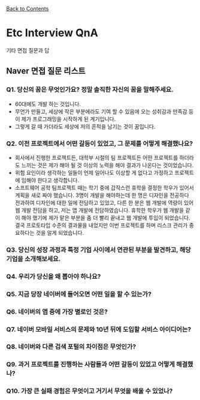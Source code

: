 [Back to Contents](../README.md)
# Etc Interview QnA
기타 면접 질문과 답

## Naver 면접 질문 리스트

### Q1. 당신의 꿈은 무엇인가요? 정말 솔직한 자신의 꿈을 말해주세요.
* 60대에도 개발 하는 것입니다.
* 무언가 만들고, 세상에 작은 부분에라도 기여 할 수 있음에 오는 성취감과 만족감 등이 제가 프로그래밍을 시작하게 된 계기입니다.
* 그렇게 갈 때 가더라도 세상에 저의 흔적을 남기는 것이 꿈입니다.

### Q2. 이전 프로젝트에서 어떤 갈등이 있었고, 그 문제를 어떻게 해결했나요?
* 회사에서 진행한 프로젝트든, 대학부 시절의 팀 프로젝트든 어떤 프로젝트를 하더라도 느끼는 것은 제가 해야 될 것 이상의 노력을 해야 결과가 나온다는 것이었습니다.
* 위험 요인이라 생각하는 일들이 언제 일어나도 이상할 게 없다고 가정하고 프로젝트에 임해야 한다고 생각합니다.
* 소프트웨어 공학 팀프로젝트 때는 학기 중에 갑작스런 휴학을 결정한 학우가 있어서 계획을 새로 짜야 했습니다. 3명이 개발을 해야하는데 한 명은 디자인을 전공하다 전과하여 디자인에 대한 일에 전담하고 있었고, 다른 한 분은 웹 개발에 역량이 있어 웹 개발 전담을 하고, 저는 앱 개발에 전담하였습니다. 휴학한 학우가 웹 개발을 같이 해야 했기에 제가 맡은 부분을 좀 더 빨리 끝내고 웹 개발에 투입이 되었습니다. 결국 프로토타입 수준의 결과물을 내었지만 이번 프로젝트를 하며 리스크 관리가 중요하다는 것을 알게 되었습니다.

### Q3. 당신의 성장 과정과 특정 기업 사이에서 연관된 부분을 발견하고, 해당 기업을 소개해보세요.

### Q4. 우리가 당신을 왜 뽑아야 하나요?

### Q5. 지금 당장 네이버에 들어오면 어떤 일을 할 수 있는가?

### Q6. 네이버의 앱 중에 가장 별로인 것은?

### Q7. 네이버 모바일 서비스의 문제와 10년 뒤에 도입할 서비스 아이디어는?

### Q8. 네이버와 다른 검색 포털의 차이점은 무엇인가?

### Q9. 과거 프로젝트를 진행하는 사람들과 어떤 갈등이 있었고 어떻게 해결했나?

### Q10. 가장 큰 실패 경험은 무엇이고 거기서 무엇을 배울 수 있었나?
